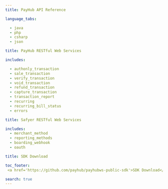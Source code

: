 ```yaml
---
title: PayHub API Reference

language_tabs:

  - java
  - php
  - csharp
  - json

title: PayHub RESTful Web Services

includes:

  - authonly_transaction
  - sale_transaction
  - verify_transaction
  - void_transaction
  - refund_transaction
  - capture_transaction
  - transaction_report
  - recurring
  - recurring_bill_status
  - errors

title: Safyer RESTful Web Services

includes:
  - merchant_method
  - reporting_methods
  - boarding_webhook
  - oauth

title: SDK Download

toc_footer:
 <a href='https://github.com/payhub/payhubws-public-sdk'>SDK Download</a>

search: true
---
```


